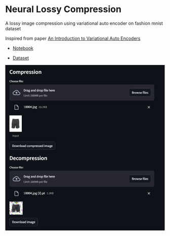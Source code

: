 # Neural Lossy Compression

A lossy image compression using variational auto encoder on fashion mnist dataset

Inspired from paper [An Introduction to Variational Auto Encoders](https://arxiv.org/pdf/1906.02691)

- [Notebook](https://www.kaggle.com/code/sudarshan1927/variational-auto-encoder)

- [Dataset](https://www.kaggle.com/datasets/paramaggarwal/fashion-product-images-small)

![streamlit-ui](./application.png)

